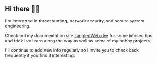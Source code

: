 ## Hi there 👋🏻 
I'm interested in threat hunting, network security, and secure system engineering.

Check out my documentation site [TangledWeb.dev](https://tangledweb.dev) for some infosec tips and trick I've learn along the way as well as some of my hobby projects.

I'll continue to add new info regularly so I invite you to check back frequently if you find it interesting.
